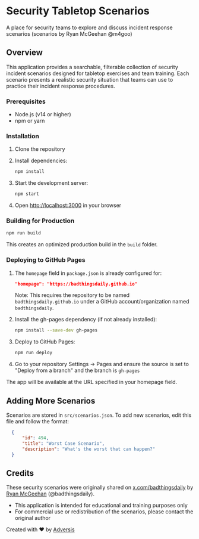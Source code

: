 # Security Tabletop Scenarios

A place for security teams to explore and discuss incident response scenarios (scenarios by Ryan McGeehan @m4goo)

## Overview

This application provides a searchable, filterable collection of security incident scenarios designed for tabletop exercises and team training. Each scenario presents a realistic security situation that teams can use to practice their incident response procedures.

### Prerequisites

- Node.js (v14 or higher)
- npm or yarn

### Installation

1. Clone the repository
2. Install dependencies:
   ```bash
   npm install
   ```

3. Start the development server:
   ```bash
   npm start
   ```

4. Open [http://localhost:3000](http://localhost:3000) in your browser

### Building for Production

```bash
npm run build
```

This creates an optimized production build in the `build` folder.

### Deploying to GitHub Pages

1. The `homepage` field in `package.json` is already configured for:
   ```json
   "homepage": "https://badthingsdaily.github.io"
   ```
   
   Note: This requires the repository to be named `badthingsdaily.github.io` under a GitHub account/organization named `badthingsdaily`.

2. Install the gh-pages dependency (if not already installed):
   ```bash
   npm install --save-dev gh-pages
   ```

3. Deploy to GitHub Pages:
   ```bash
   npm run deploy
   ```

4. Go to your repository Settings → Pages and ensure the source is set to "Deploy from a branch" and the branch is `gh-pages`

The app will be available at the URL specified in your homepage field.

## Adding More Scenarios

Scenarios are stored in `src/scenarios.json`. To add new scenarios, edit this file and follow the format:

```json
  {
      "id": 494,
      "title": "Worst Case Scenario",
      "description": "What's the worst that can happen?"
  }
```

## Credits

These security scenarios were originally shared on [x.com/badthingsdaily](https://x.com/badthingsdaily) by [Ryan McGeehan](https://www.linkedin.com/in/m4goo/) (@badthingsdaily).

- This application is intended for educational and training purposes only
- For commercial use or redistribution of the scenarios, please contact the original author

Created with ❤️ by [Adversis](https://www.adversis.io)

